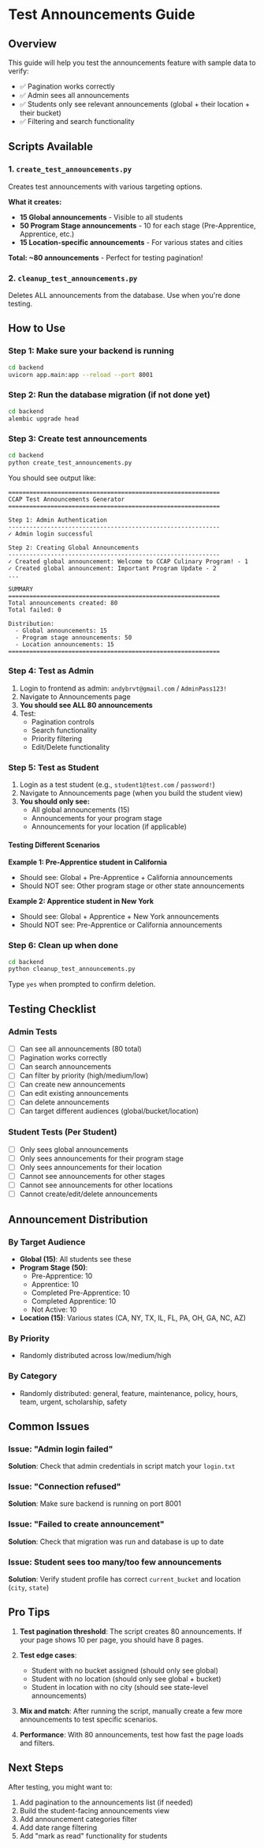 # Test Announcements Guide

## Overview
This guide will help you test the announcements feature with sample data to verify:
- ✅ Pagination works correctly
- ✅ Admin sees all announcements
- ✅ Students only see relevant announcements (global + their location + their bucket)
- ✅ Filtering and search functionality

## Scripts Available

### 1. `create_test_announcements.py`
Creates test announcements with various targeting options.

**What it creates:**
- **15 Global announcements** - Visible to all students
- **50 Program Stage announcements** - 10 for each stage (Pre-Apprentice, Apprentice, etc.)
- **15 Location-specific announcements** - For various states and cities

**Total: ~80 announcements** - Perfect for testing pagination!

### 2. `cleanup_test_announcements.py`
Deletes ALL announcements from the database. Use when you're done testing.

## How to Use

### Step 1: Make sure your backend is running
```bash
cd backend
uvicorn app.main:app --reload --port 8001
```

### Step 2: Run the database migration (if not done yet)
```bash
cd backend
alembic upgrade head
```

### Step 3: Create test announcements
```bash
cd backend
python create_test_announcements.py
```

You should see output like:
```
============================================================
CCAP Test Announcements Generator
============================================================

Step 1: Admin Authentication
------------------------------------------------------------
✓ Admin login successful

Step 2: Creating Global Announcements
------------------------------------------------------------
✓ Created global announcement: Welcome to CCAP Culinary Program! - 1
✓ Created global announcement: Important Program Update - 2
...

SUMMARY
============================================================
Total announcements created: 80
Total failed: 0

Distribution:
  - Global announcements: 15
  - Program stage announcements: 50
  - Location announcements: 15
============================================================
```

### Step 4: Test as Admin
1. Login to frontend as admin: `andybrvt@gmail.com` / `AdminPass123!`
2. Navigate to Announcements page
3. **You should see ALL 80 announcements**
4. Test:
   - Pagination controls
   - Search functionality
   - Priority filtering
   - Edit/Delete functionality

### Step 5: Test as Student
1. Login as a test student (e.g., `student1@test.com` / `password!`)
2. Navigate to Announcements page (when you build the student view)
3. **You should only see:**
   - All global announcements (15)
   - Announcements for your program stage
   - Announcements for your location (if applicable)

#### Testing Different Scenarios

**Example 1: Pre-Apprentice student in California**
- Should see: Global + Pre-Apprentice + California announcements
- Should NOT see: Other program stage or other state announcements

**Example 2: Apprentice student in New York**
- Should see: Global + Apprentice + New York announcements
- Should NOT see: Pre-Apprentice or California announcements

### Step 6: Clean up when done
```bash
cd backend
python cleanup_test_announcements.py
```

Type `yes` when prompted to confirm deletion.

## Testing Checklist

### Admin Tests
- [ ] Can see all announcements (80 total)
- [ ] Pagination works correctly
- [ ] Can search announcements
- [ ] Can filter by priority (high/medium/low)
- [ ] Can create new announcements
- [ ] Can edit existing announcements
- [ ] Can delete announcements
- [ ] Can target different audiences (global/bucket/location)

### Student Tests (Per Student)
- [ ] Only sees global announcements
- [ ] Only sees announcements for their program stage
- [ ] Only sees announcements for their location
- [ ] Cannot see announcements for other stages
- [ ] Cannot see announcements for other locations
- [ ] Cannot create/edit/delete announcements

## Announcement Distribution

### By Target Audience
- **Global (15)**: All students see these
- **Program Stage (50)**: 
  - Pre-Apprentice: 10
  - Apprentice: 10
  - Completed Pre-Apprentice: 10
  - Completed Apprentice: 10
  - Not Active: 10
- **Location (15)**: Various states (CA, NY, TX, IL, FL, PA, OH, GA, NC, AZ)

### By Priority
- Randomly distributed across low/medium/high

### By Category
- Randomly distributed: general, feature, maintenance, policy, hours, team, urgent, scholarship, safety

## Common Issues

### Issue: "Admin login failed"
**Solution**: Check that admin credentials in script match your `login.txt`

### Issue: "Connection refused"
**Solution**: Make sure backend is running on port 8001

### Issue: "Failed to create announcement"
**Solution**: Check that migration was run and database is up to date

### Issue: Student sees too many/too few announcements
**Solution**: Verify student profile has correct `current_bucket` and location (`city`, `state`)

## Pro Tips

1. **Test pagination threshold**: The script creates 80 announcements. If your page shows 10 per page, you should have 8 pages.

2. **Test edge cases**: 
   - Student with no bucket assigned (should only see global)
   - Student with no location (should only see global + bucket)
   - Student in location with no city (should see state-level announcements)

3. **Mix and match**: After running the script, manually create a few more announcements to test specific scenarios.

4. **Performance**: With 80 announcements, test how fast the page loads and filters.

## Next Steps

After testing, you might want to:
1. Add pagination to the announcements list (if needed)
2. Build the student-facing announcements view
3. Add announcement categories filter
4. Add date range filtering
5. Add "mark as read" functionality for students

